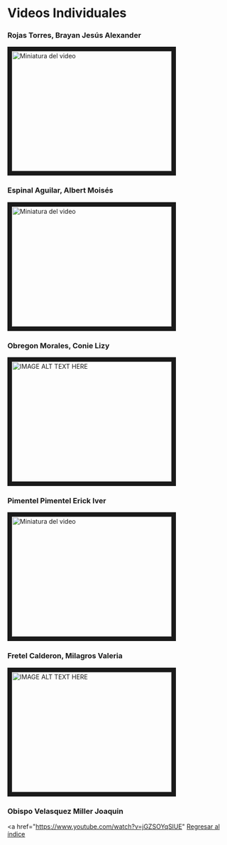 # Videos Individuales

### Rojas Torres, Brayan Jesús Alexander
<a href="https://www.youtube.com/watch?feature=player_embedded&v=-0XHk6yLnXM" target="_blank"><img src="http://img.youtube.com/vi/-0XHk6yLnXM/0.jpg" alt="Miniatura del video" width="360" height="270" border="10" /></a>

### Espinal Aguilar, Albert Moisés
<a href="https://www.youtube.com/watch?v=ctz2kcvv9XI&ab_channel=ALBERTMOISESESPINALAGUILAR" target="_blank"><img src="http://img.youtube.com/vi/ctz2kcvv9XI/0.jpg" alt="Miniatura del video" width="360" height="270" border="10" /></a>


### Obregon Morales, Conie Lizy
<a href="https://www.youtube.com/watch?v=CkHa_isreRU
" target="_blank"><img src="https://i.ytimg.com/an_webp/CkHa_isreRU/mqdefault_6s.webp?du=3000&sqp=CJe8lLEG&rs=AOn4CLCfZ0xfREUxUGizl_zEMVWt_ZUUfA" 
alt="IMAGE ALT TEXT HERE" width="360" height="270" border="10" /></a>

### Pimentel Pimentel Erick Iver
<a href="https://youtu.be/9ZeEKHuBYWI" target="_blank"><img src="http://img.youtube.com/vi/ctz2kcvv9XI/0.jpg" alt="Miniatura del video" width="360" height="270" border="10" /></a>
 

### Fretel Calderon, Milagros Valeria
<a href="https://www.youtube.com/watch?v=kuRWHjkjdBQ"
target="_blank"><img src="[https://i.ytimg.com/an_webp/CkHa_isreRU/mqdefault_6s.webp?du=3000&sqp=CJe8lLEG&rs=AOn4CLCfZ0xfREUxUGizl_zEMVWt_ZUUfA](https://i9.ytimg.com/vi/kuRWHjkjdBQ/mqdefault.jpg?sqp=COSflrEG-oaymwEmCMACELQB8quKqQMa8AEB-AH-CYAC0AWKAgwIABABGC0gSih_MA8=&rs=AOn4CLALsL9Su9ibwHqqLWpgRegVuyLCNA)" 
alt="IMAGE ALT TEXT HERE" width="360" height="270" border="10" /></a>

### Obispo Velasquez Miller Joaquin
<a href="https://www.youtube.com/watch?v=jGZSOYqSlUE"
[Regresar al índice](Indice.md)
